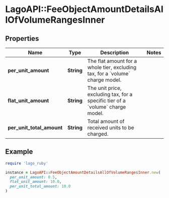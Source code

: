 # LagoAPI::FeeObjectAmountDetailsAllOfVolumeRangesInner

## Properties

| Name | Type | Description | Notes |
| ---- | ---- | ----------- | ----- |
| **per_unit_amount** | **String** | The flat amount for a whole tier, excluding tax, for a &#x60;volume&#x60; charge model. |  |
| **flat_unit_amount** | **String** | The unit price, excluding tax, for a specific tier of a &#x60;volume&#x60; charge model. |  |
| **per_unit_total_amount** | **String** | Total amount of received units to be charged. |  |

## Example

```ruby
require 'lago_ruby'

instance = LagoAPI::FeeObjectAmountDetailsAllOfVolumeRangesInner.new(
  per_unit_amount: 0.5,
  flat_unit_amount: 10.0,
  per_unit_total_amount: 10.0
)
```

